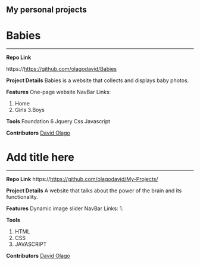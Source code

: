 ## My personal projects 


# Babies
_________________

**Repo Link**

 https://https://github.com/olagodavid/Babies

**Project Details**
 Babies is a website that collects and displays baby photos. 


**Features**
One-page website
NavBar Links: 
 1. Home 
 2. Girls
 3.Boys
 

**Tools**
Foundation 6
Jquery
Css
Javascript

**Contributors**
 [David Olago](https://github.com/Olagodavid)
 
 
# Add title here
_________________

**Repo Link**
 https://https://github.com/olagodavid/My-Projects/

**Project Details**
A website that talks about the power of the brain and its functionality.
 

**Features**
Dynamic image slider
NavBar Links: 
 1. 

**Tools**
1. HTML
2. CSS
3. JAVASCRIPT

**Contributors**
[David Olago](https://github.com/Olagodavid)
 
